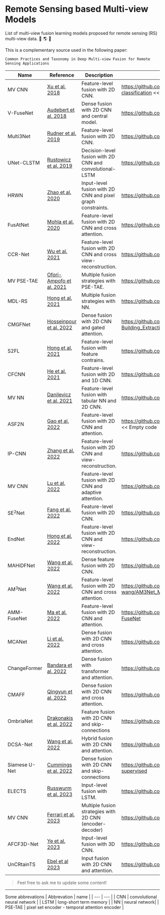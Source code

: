 # Remote Sensing based Multi-view Models
 List of multi-view fusion learning models proposed for remote sensing (RS) multi-view data. :satellite: :earth_americas: :satellite:

This is a complementary source used in the following paper:  
```
Common Practices and Taxonomy in Deep Multi-view Fusion for Remote Sensing Applications
```

| Name | Reference | Description | Code |
|------|-----------|-------------|------|
MV CNN | [Xu et al. 2018](https://doi.org/10.1109/TGRS.2017.2756851) | Feature-level fusion with 2D CNN. | https://github.com/Hsuxu/Two-branch-CNN-Multisource-RS-classification  << Not available|
V-FuseNet | [Audebert et al. 2018](https://doi.org/10.1016/j.isprsjprs.2017.11.011)  | Dense fusion with 2D CNN and central model. | https://github.com/nshaud/DeepNetsForEO |
Multi3Net | [Rudner et al. 2019](https://doi.org/10.1609/aaai.v33i01.3301702) | Feature-level fusion with 2D CNN. | https://github.com/FrontierDevelopmentLab/multi3net |
UNet-CLSTM | [Rustowicz et al. 2019](https://openaccess.thecvf.com/content_CVPRW_2019/html/cv4gc/Rustowicz_Semantic_Segmentation_of_Crop_Type_in_Africa_A_Novel_Dataset_CVPRW_2019_paper.html)  | Decision-level fusion with 2D CNN and convolutional-LSTM | https://github.com/roserustowicz/crop-type-mapping |
HRWN | [Zhao et al. 2020](https://doi.org/10.1109/TGRS.2020.2982064) | Input-level fusion with 2D CNN and pixel graph constraints. | https://github.com/xudongzhao461/HRWN |
FusAtNet | [Mohla et al. 2020](https://doi.org/10.1109/CVPRW50498.2020.00054) | Feature-level fusion with 2D CNN and cross attention. | https://github.com/ShivamP1993/FusAtNet |
CCR-Net | [Wu et al. 2021](https://doi.org/10.1109/TGRS.2021.3124913) | Feature-level fusion with 2D CNN and cross view-reconstruction. | https://github.com/danfenghong/IEEE_TGRS_CCR-Net |
MV PSE-TAE | [Ofori-Ampofo et al. 2021](https://doi.org/10.3390/rs13224668) | Multiple fusion strategies with PSE-TAE. | https://github.com/ellaampy/CropTypeMapping |
MDL-RS | [Hong et al. 2021](https://doi.org/10.1109/TGRS.2020.3016820) | Multiple fusion strategies with NN. | https://github.com/danfenghong/IEEE_TGRS_MDL-RS |
CMGFNet | [Hosseinpour et al. 2022](https://doi.org/10.1016/j.isprsjprs.2021.12.007) | Dense fusion with 2D CNN and gated attention. | https://github.com/hamidreza2015/CMGFNet-Building_Extraction |
S2FL | [Hong et al. 2021](https://doi.org/10.1016/j.isprsjprs.2021.05.011) | Feature-level fusion with feature contrains. | https://github.com/danfenghong/ISPRS_S2FL |
CFCNN | [He et al. 2021](https://doi.org/10.1109/TGRS.2020.3028622) | Feature-level fusion with 2D and 1D CNN.  | https://github.com/SysuHe/MultiSourceData_CFCNN |
MV NN | [Danilevicz et al. 2021](https://doi.org/10.3390/rs13193976) | Feature-level fusion with tabular NN and 2D CNN. | https://github.com/mdanilevicz/maize_early_yield_prediction |
ASF2N | [Gao et al. 2022](https://doi.org/10.1016/j.jag.2022.102687) | Feature-level fusion with 2D CNN and attention. | https://github.com/zhonghaocheng/ELSEVIER_IJAEOG_AS2F2N  << Empty code|
IP-CNN | [Zhang et al. 2022](https://doi.org/10.1109/TGRS.2021.3093334) | Feature-level fusion with 2D CNN and view-reconstruction. | https://github.com/HelloPiPi/IP-CNN-code |
MV CNN | [Lu et al. 2022](https://doi.org/10.1016/j.rse.2021.112830)| Feature-level fusion with 2D CNN and adaptive attention. | https://github.com/GeoX-Lab/UnifiedDL-UFZ-extraction |
SE$^2$Net | [Fang et al. 2022](https://doi.org/10.1109/LGRS.2021.3121028) | Feature-level fusion with 2D CNN. | https://github.com/likyoo/Multimodal-Remote-Sensing-Toolkit |
EndNet | [Hong et al. 2022](https://doi.org/10.1109/LGRS.2020.3017414) | Feature-level fusion with 2D CNN and view-reconstruction. | https://github.com/danfenghong/IEEE_GRSL_EndNet |
MAHiDFNet | [Wang et al. 2022](https://doi.org/10.1016/j.inffus.2021.12.008) | Dense feature fusion with 2D CNN. | https://github.com/SYFYN0317/-MAHiDFNet |
AM$^3$Net | [Wang et al. 2022](https://doi.org/10.1109/TCSVT.2022.3148257) | Feature-level fusion with 2D CNN and cross attention. | https://github.com/Cimy-wang/AM3Net_Multimodal_Data_Fusion |
AMM-FuseNet | [Ma et al. 2022](https://doi.org/10.3390/rs14184458) | Feature-level fusion with 2D CNN and attention. | https://github.com/oktaykarakus/ReSIF/tree/main/AMM-FuseNet |
MCANet | [Li et al. 2022](https://doi.org/10.1016/j.jag.2021.102638) | Dense fusion with 2D CNN and cross attention. | https://github.com/yisun98/SOLC |
ChangeFormer | [Bandara et al. 2022](https://doi.org/10.1109/IGARSS46834.2022.9883686) | Dense fusion with transformer and attention. | https://github.com/wgcban/ChangeFormer  |
CMAFF | [Qingyun et al. 2022](https://doi.org/10.1016/j.patcog.2022.108786) | Dense fusion with 2D CNN and cross attention. | https://github.com/DocF/CMAFF |
OmbriaNet | [Drakonakis et al. 2022](https://doi.org/10.1109/JSTARS.2022.3155559) | Feature fusion with 2D CNN and skip-connections | https://github.com/geodrak/OMBRIA |
DCSA-Net | [Wang et al. 2022](https://doi.org/10.3390/rs14194941) | Hybrid fusion with 2D CNN and attention. | https://github.com/Julia90/DCSA-Net |
Siamese U-Net | [Cummings et al. 2022](https://doi.org/10.1109/IGARSS46834.2022.9884834) | Dense fusion with 2D CNN and skip-connections | https://github.com/solcummings/earthvision2021-weakly-supervised |
ELECTS | [Russwurm et al. 2023](https://doi.org/10.1016/j.isprsjprs.2022.12.016) | Input-level fusion with LSTM. | https://github.com/marccoru/elects |
MV CNN | [Ferrari et al. 2023](https://doi.org/10.1109/LGRS.2023.3242430) | Multiple fusion strategies with 2D CNN (encoder-decoder) | https://github.com/felferrari/deforestation-from-data-fusion |
AFCF3D-Net | [Ye et al. 2023](https://arxiv.org/abs/2302.05109) | Input-level fusion with 3D CNN. | https://github.com/wm-Githuber/AFCF3D-Net |
UnCRtainTS | [Ebel et al 2023](https://openaccess.thecvf.com/content/CVPR2023W/EarthVision/html/Ebel_UnCRtainTS_Uncertainty_Quantification_for_Cloud_Removal_in_Optical_Satellite_Time_CVPRW_2023_paper.html) | Input fusion with 2D CNN and attention. | https://github.com/PatrickTUM/UnCRtainTS |

> Feel free to ask me to update some content! 

---

Some abbrevations
| Abbrevation | name |
| --- | --- |
| CNN | convolutional neural network |
| LSTM | long-short term memory |
| NN | neural network|
| PSE-TAE | pixel set encoder - temporal attention encoder |
